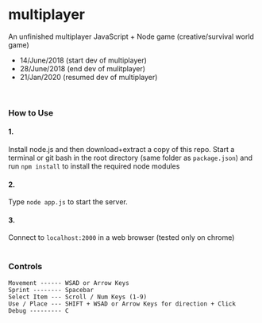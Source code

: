 # multiplayer
An unfinished multiplayer JavaScript + Node game (creative/survival world game)
* 14/June/2018 (start dev of multiplayer)
* 28/June/2018 (end dev of mulitplayer)
* 21/Jan/2020 (resumed dev of multiplayer)

<br>

### How to Use
#### 1.
Install node.js and then download+extract a copy of this repo. Start a terminal or git bash in the root directory (same folder as `package.json`) and run `npm install` to install the required node modules
<br>
#### 2.
Type `node app.js` to start the server.
<br>
#### 3.
Connect to `localhost:2000` in a web browser (tested only on chrome)<br><br>


###  Controls
    Movement ------ WSAD or Arrow Keys
    Sprint -------- Spacebar
    Select Item --- Scroll / Num Keys (1-9)
    Use / Place --- SHIFT + WSAD or Arrow Keys for direction + Click
    Debug --------- C
